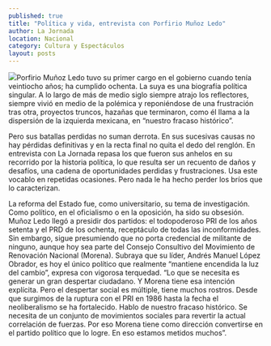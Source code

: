```yaml
---
published: true
title: "Política y vida, entrevista con Porfirio Muñoz Ledo"
author: La Jornada
location: Nacional
category: Cultura y Espectáculos
layout: posts
---
```


![](http://i.imgur.com/GJlIhYam.jpg)Porfirio Muñoz Ledo tuvo su primer cargo en el gobierno cuando tenía veintiocho años; ha cumplido ochenta. La suya es una biografía política singular. A lo largo de más de medio siglo siempre atrajo los reflectores, siempre vivió en medio de la polémica y reponiéndose de una frustración tras otra, proyectos truncos, hazañas que terminaron, como él llama a la dispersión de la izquierda mexicana, en “nuestro fracaso histórico”.

Pero sus batallas perdidas no suman derrota. En sus sucesivas causas no hay pérdidas definitivas y en la recta final no quita el dedo del renglón. En entrevista con La Jornada repasa los que fueron sus anhelos en su recorrido por la historia política, lo que resulta ser un recuento de daños y desafíos, una cadena de oportunidades perdidas y frustraciones. Usa este vocablo en repetidas ocasiones. Pero nada le ha hecho perder los bríos que lo caracterizan.

La reforma del Estado fue, como universitario, su tema de investigación. Como político, en el oficialismo o en la oposición, ha sido su obsesión. Muñoz Ledo llegó a presidir dos partidos: el todopoderoso PRI de los años setenta y el PRD de los ochenta, receptáculo de todas las inconformidades. Sin embargo, sigue presumiendo que no porta credencial de militante de ninguno, aunque hoy sea parte del Consejo Consultivo del Movimiento de Renovación Nacional (Morena). Subraya que su líder, Andrés Manuel López Obrador, es hoy el único político que realmente “mantiene encendida la luz del cambio”, expresa con vigorosa terquedad. “Lo que se necesita es generar un gran despertar ciudadano. Y Morena tiene esa intención explícita. Pero el despertar social es múltiple, tiene muchos rostros. Desde que surgimos de la ruptura con el PRI en 1986 hasta la fecha el neoliberalismo se ha fortalecido. Hablo de nuestro fracaso histórico. Se necesita de un conjunto de movimientos sociales para revertir la actual correlación de fuerzas. Por eso Morena tiene como dirección convertirse en el partido político que lo logre. En eso estamos metidos muchos”.
